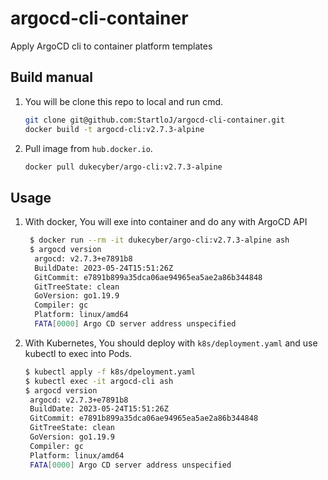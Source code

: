 # argocd-cli-container

Apply ArgoCD cli to container platform templates

## Build manual

1. You will be clone this repo to local and run cmd.

    ```bash
    git clone git@github.com:StartloJ/argocd-cli-container.git
    docker build -t argocd-cli:v2.7.3-alpine
    ```

2. Pull image from `hub.docker.io`.

    ```bash
    docker pull dukecyber/argo-cli:v2.7.3-alpine
    ```

## Usage

1. With docker, You will exe into container and do any with ArgoCD API

   ```bash
    $ docker run --rm -it dukecyber/argo-cli:v2.7.3-alpine ash
    $ argocd version
     argocd: v2.7.3+e7891b8
     BuildDate: 2023-05-24T15:51:26Z
     GitCommit: e7891b899a35dca06ae94965ea5ae2a86b344848
     GitTreeState: clean
     GoVersion: go1.19.9
     Compiler: gc
     Platform: linux/amd64
     FATA[0000] Argo CD server address unspecified
   ```

2. With Kubernetes, You should deploy with `k8s/deployment.yaml` and use kubectl to exec into Pods.

    ```bash
    $ kubectl apply -f k8s/dpeloyment.yaml
    $ kubectl exec -it argocd-cli ash
    $ argocd version
     argocd: v2.7.3+e7891b8
     BuildDate: 2023-05-24T15:51:26Z
     GitCommit: e7891b899a35dca06ae94965ea5ae2a86b344848
     GitTreeState: clean
     GoVersion: go1.19.9
     Compiler: gc
     Platform: linux/amd64
     FATA[0000] Argo CD server address unspecified
    ```

